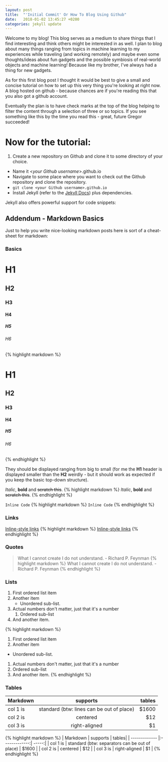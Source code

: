 ```yaml
---
layout: post
title:  "'Initial Commit' Or How To Blog Using Github"
date:   2018-01-02 13:45:27 +0200
categories: jekyll update
---
```

Welcome to my blog! This blog serves as a medium to share things that I find interesting and think others might be interested in as well. I plan to blog about many things ranging from topics in machine learning to my experiences while traveling (and working remotely) and maybe even some thoughts/ideas about fun gadgets and the possible symbiosis of real-world objects and machine learning! Because like my brother, I've always had a thing for new gadgets.

As for this first blog post I thought it would be best to give a small and concise tutorial on how to set up this very thing you're looking at right now. A blog hosted on github - because chances are if you're reading this that you also got a github account.

Eventually the plan is to have check marks at the top of the blog helping to filter the content through a selection of three or so topics. If you see something like this by the time you read this - great, future Gregor succeeded!

# Now for the tutorial:
1. Create a new repository on Github and clone it to some directory of your choice.
* Name it <*your Github username*>.github.io
* Navigate to some place where you want to check out the Github repository and clone the repository.
* `git clone <your Github username>.github.io`
* Install Jekyll (refer to the [Jekyll Docs][jekyll-docs]) plus dependencies.

Jekyll also offers powerful support for code snippets:




## Addendum - Markdown Basics
Just to help you write nice-looking markdown posts here is sort of a cheat-sheet for markdown:
### Basics
# H1
## H2
### H3
#### H4
##### H5
###### H6
{% highlight markdown %}
# H1
## H2
### H3
#### H4
##### H5
###### H6
{% endhighlight %}


They should be displayed ranging from big to small (for me the **H1** header is displayed smaller than the **H2** weirdly - but it should work as expected if you keep the basic top-down structure).

*Italic*, **bold** and ~~scratch this~~.
{% highlight markdown %}
*Italic*, **bold** and ~~scratch this~~.
{% endhighlight %}


`Inline Code`
{% highlight markdown %}
`Inline Code`
{% endhighlight %}


### Links

[Inline-style links](https://www.google.com)
{% highlight markdown %}
[Inline-style links](https://www.google.com)
{% endhighlight %}


### Quotes
> What I cannot create I do not understand. - Richard P. Feynman
{% highlight markdown %}
> What I cannot create I do not understand. - Richard P. Feynman
{% endhighlight %}


### Lists

1. First ordered list item
2. Another item
	* Unordered sub-list. 
1. Actual numbers don't matter, just that it's a number
	1. Ordered sub-list
4. And another item.

{% highlight markdown %}
1. First ordered list item
2. Another item
  * Unordered sub-list. 
1. Actual numbers don't matter, just that it's a number
  1. Ordered sub-list
4. And another item.
{% endhighlight %}


### Tables

| Markdown      | supports      | tables|
| ------------- |:-------------:| -----:|
| col 1 is      | standard    (btw: lines can be out of place)   | $1600 |
| col 2 is      | centered      |   $12 |
| col 3 is      | right-aligned | $1    |
{% highlight markdown %}
| Markdown      | supports      | tables|
| ------------- |:-------------:| -----:|
| col 1 is      | standard    (btw: separators can be out of place)   | $1600 |
| col 2 is      | centered      |   $12 |
| col 3 is      | right-aligned | $1    |
{% endhighlight %}




[jekyll-docs]: http://jekyllrb.com/docs/home
[jekyll-gh]:   https://github.com/jekyll/jekyll
[jekyll-talk]: https://talk.jekyllrb.com/
